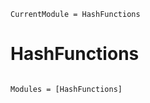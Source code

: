 ```@meta
CurrentModule = HashFunctions
```

# HashFunctions

```@index
```

```@autodocs
Modules = [HashFunctions]
```
